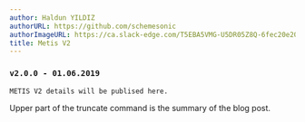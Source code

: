 ```yaml
---
author: Haldun YILDIZ
authorURL: https://github.com/schemesonic
authorImageURL: https://ca.slack-edge.com/T5EBA5VMG-U5DR05Z8Q-6fec20e20447-1024
title: Metis V2
---
```


### `v2.0.0 - 01.06.2019`

`METIS V2 details will be publised here.`


<!--truncate-->

Upper part of the truncate command is the summary of the blog post.